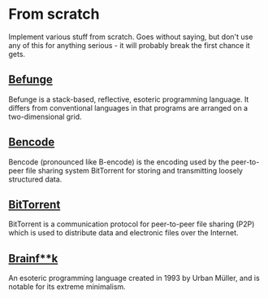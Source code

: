 # From scratch

Implement various stuff from scratch. Goes without saying, but don't use any of this for anything serious - it will probably break the first chance it gets.

## [Befunge](befunge/README.md)

Befunge is a stack-based, reflective, esoteric programming language. It differs from conventional languages in that programs are arranged on a two-dimensional grid.

## [Bencode](bencode/README.md)

Bencode (pronounced like B-encode) is the encoding used by the peer-to-peer file sharing system BitTorrent for storing and transmitting loosely structured data.

## [BitTorrent](torrent/README.md)

BitTorrent is a communication protocol for peer-to-peer file sharing (P2P) which is used to distribute data and electronic files over the Internet.

## [Brainf\*\*k](branf/README.md)

An esoteric programming language created in 1993 by Urban Müller, and is notable for its extreme minimalism.
